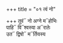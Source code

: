 +++
title = "०१ त्वं नो"

+++
तुवं᳓ नो अग्ने म᳓होभिः  
पाहि᳓ वि᳓श्वस्या अ᳓रातेः  
उत᳓ द्विषो᳓ म᳓र्तियस्य
